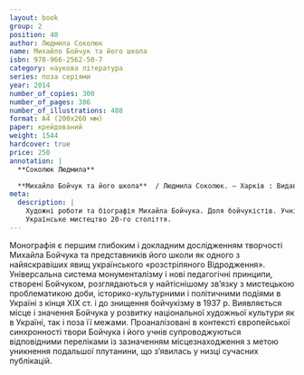 ```yaml
---
layout: book
group: 2
position: 40
author: Людмила Соколюк
name: Михайло Бойчук та його школа
isbn: 978-966-2562-50-7
category: наукова література
series: поза серіями
year: 2014
number_of_copies: 300
number_of_pages: 386
number_of_illustrations: 488
format: А4 (200х260 мм)
paper: крейдований
weight: 1544
hardcover: true
price: 250
annotation: |
  **Соколюк Людмила**

  **Михайло Бойчук та його школа**  / Людмила Соколюк. — Харків : Видавець Савчук О. О., 2014. — 386 с. ; 488 іл.
meta:
  description: |
    Художні роботи та біографія Михайла Бойчука. Доля бойчукістів. Учні Михайла Бойчука.
    Українське мистецтво 20-го століття.
---
```


Монографія є першим глибоким і докладним дослідженням творчості Михайла Бойчука та представників його школи
як одного з найяскравіших явищ українського «розстріляного Відродження». Універсальна система монументалізму
і нові педагогічні принципи, створені Бойчуком, розглядаються у найтіснішому зв’язку з мистецькою
проблематикою доби, історико-культурними і політичними подіями в Україні з кінця ХІХ&nbsp;ст. і до знищення
бойчукізму в 1937&nbsp;р. Виявляється місце і значення Бойчука у розвитку національної художньої культури як в
Україні, так і поза її межами. Проаналізовані в контексті європейської синхронності твори Бойчука і його
учнів супроводжуються відповідними переліками із зазначенням місцезнаходження з метою уникнення подальшої
плутанини, що з’явилась у низці сучасних публікацій.
